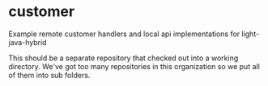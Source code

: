 # customer
Example remote customer handlers and local api implementations for light-java-hybrid 

This should be a separate repository that checked out into a working directory. We've
got too many repositories in this organization so we put all of them into sub folders.
